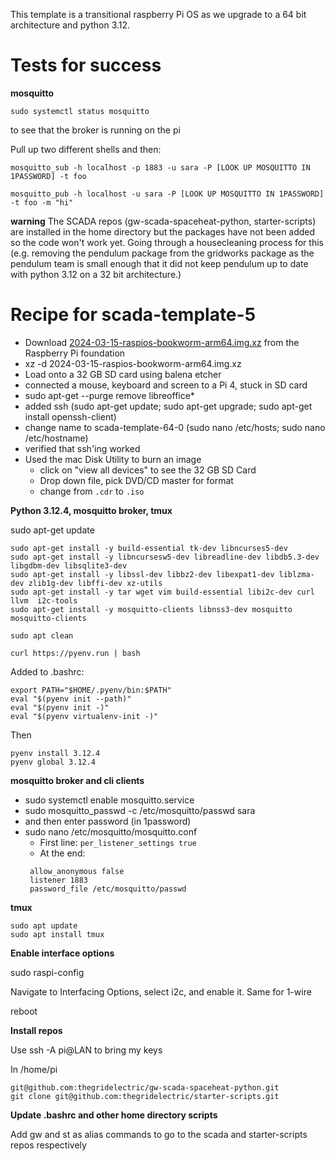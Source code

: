 This template is a transitional raspberry Pi OS as we upgrade to a 64 bit architecture and python 3.12.


# Tests for success
**mosquitto**


```
sudo systemctl status mosquitto 
```
to see that the broker is running on the pi

Pull up two different shells and then:
```
mosquitto_sub -h localhost -p 1883 -u sara -P [LOOK UP MOSQUITTO IN 1PASSWORD] -t foo
```

```
mosquitto_pub -h localhost -u sara -P [LOOK UP MOSQUITTO IN 1PASSWORD] -t foo -m "hi"
```

**warning** The SCADA repos (gw-scada-spaceheat-python, starter-scripts) are installed in the home directory but the packages have not been added so the code won't work yet. Going through a housecleaning
process for this (e.g. removing the pendulum package from the gridworks package as the pendulum team is small enough that it did not keep pendulum up to date with python 3.12 on a 32 bit architecture.)


# Recipe for scada-template-5


- Download [2024-03-15-raspios-bookworm-arm64.img.xz](https://www.raspberrypi.com/software/operating-systems/#raspberry-pi-os-64-bit) from the Raspberry Pi foundation
- xz -d 2024-03-15-raspios-bookworm-arm64.img.xz
- Load onto a 32 GB SD card using balena etcher
- connected a mouse, keyboard and screen to a Pi 4, stuck in SD card
- sudo apt-get --purge remove libreoffice*
- added ssh (sudo apt-get update; sudo apt-get upgrade; sudo apt-get install openssh-client)
- change name to scada-template-64-0  (sudo nano /etc/hosts; sudo nano /etc/hostname)
- verified that ssh'ing worked
- Used the mac Disk Utility to burn an image
  - click on "view all devices" to see the 32 GB SD Card
  - Drop down file, pick DVD/CD master for format
  - change from `.cdr` to `.iso` 


**Python 3.12.4, mosquitto broker, tmux**


sudo apt-get update

```
sudo apt-get install -y build-essential tk-dev libncurses5-dev 
sudo apt-get install -y libncursesw5-dev libreadline-dev libdb5.3-dev libgdbm-dev libsqlite3-dev 
sudo apt-get install -y libssl-dev libbz2-dev libexpat1-dev liblzma-dev zlib1g-dev libffi-dev xz-utils 
sudo apt-get install -y tar wget vim build-essential libi2c-dev curl llvm  i2c-tools 
sudo apt-get install -y mosquitto-clients libnss3-dev mosquitto mosquitto-clients

sudo apt clean

curl https://pyenv.run | bash
```

Added to .bashrc:
```
export PATH="$HOME/.pyenv/bin:$PATH"
eval "$(pyenv init --path)"
eval "$(pyenv init -)"
eval "$(pyenv virtualenv-init -)"
```

Then
```
pyenv install 3.12.4
pyenv global 3.12.4
```


**mosquitto broker and cli clients**
- sudo systemctl enable mosquitto.service
 - sudo mosquitto_passwd -c /etc/mosquitto/passwd sara  
 - and then enter password (in 1password)
 - sudo nano /etc/mosquitto/mosquitto.conf
   - First line:
   ```per_listener_settings true```
   - At the end:
   ```
    allow_anonymous false
    listener 1883
    password_file /etc/mosquitto/passwd
   ```

**tmux**
  ```
  sudo apt update
  sudo apt install tmux
  ```


**Enable interface options**

sudo raspi-config 

Navigate to Interfacing Options, select i2c, and enable it. 
Same for 1-wire

reboot

**Install repos**

Use ssh -A pi@LAN to bring my keys

In /home/pi

```
git@github.com:thegridelectric/gw-scada-spaceheat-python.git
git clone git@github.com:thegridelectric/starter-scripts.git
```

**Update .bashrc and other home directory scripts**

Add gw and st as alias commands to go to the scada and starter-scripts repos respectively